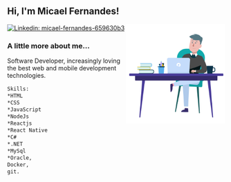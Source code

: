 <h2> Hi, I'm Micael Fernandes!</h2>
<img align='right' src="https://github.com/GileardeFernandes/GileardeFernandes/blob/master/assets/animation-programming.gif" width="230">

[![Linkedin: micael-fernandes-659630b3](https://img.shields.io/badge/-micaelfernandes-blue?style=flat-square&logo=Linkedin&logoColor=white&link=https://www.linkedin.com/in/micael-fernandes-659630b3/)](https://www.linkedin.com/in/micael-fernandes-659630b3/)



### A little more about me...  
Software Developer, increasingly loving the best web and mobile development technologies.

```
Skills:
*HTML
*CSS
*JavaScript
*NodeJs
*Reactjs
*React Native
*C#
*.NET
*MySql
*Oracle,
Docker,
git.
```
